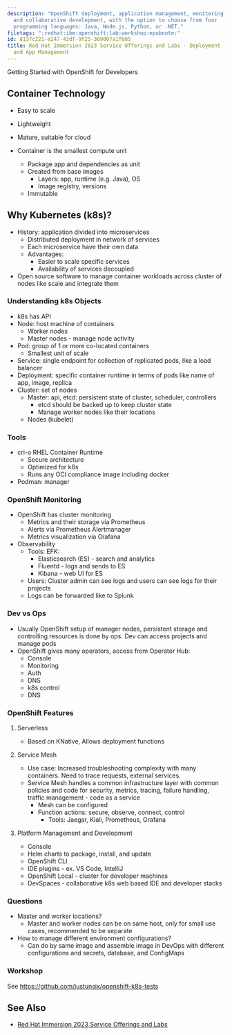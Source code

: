 ```yaml
---
description: "OpenShift deployment, application management, monitoring,
  and collaborative development, with the option to choose from four
  programming languages: Java, Node.js, Python, or .NET."
filetags: ":redhat:ibm:openshift:lab:workshop:epubnote:"
id: 8137c221-e247-43df-9f25-369007a1f605
title: Red Hat Immersion 2023 Service Offerings and Labs - Deployment
  and App Management
---
```


Getting Started with OpenShift for Developers

## Container Technology

- Easy to scale

- Lightweight

- Mature, suitable for cloud

- Container is the smallest compute unit

  - Package app and dependencies as unit
  - Created from base images
    - Layers: app, runtime (e.g. Java), OS
    - Image registry, versions
  - Immutable

## Why Kubernetes (k8s)?

- History: application divided into microservices
  - Distributed deployment in network of services
  - Each microservice have their own data
  - Advantages:
    - Easier to scale specific services
    - Availability of services decoupled
- Open source software to manage container workloads across cluster of
  nodes like scale and integrate them

### Understanding k8s Objects

- k8s has API
- Node: host machine of containers
  - Worker nodes
  - Master nodes - manage node activity
- Pod: group of 1 or more co-located containers
  - Smallest unit of scale
- Service: single endpoint for collection of replicated pods, like a
  load balancer
- Deployment: specific container runtime in terms of pods like name of
  app, image, replica
- Cluster: set of nodes
  - Master: api, etcd: persistent state of cluster, scheduler,
    controllers
    - etcd should be backed up to keep cluster state
    - Manage worker nodes like their locations
  - Nodes (kubelet)

### Tools

- cri-o RHEL Container Runtime
  - Secure architecture
  - Optimized for k8s
  - Runs any OCI compliance image including docker
- Podman: manager

### OpenShift Monitoring

- OpenShift has cluster monitoring
  - Metrics and their storage via Prometheus
  - Alerts via Prometheus Alertmanager
  - Metrics visualization via Grafana
- Observability
  - Tools: EFK:
    - Elasticsearch (ES) - search and analytics
    - Fluentd - logs and sends to ES
    - Kibana - web UI for ES
  - Users: Cluster admin can see logs and users can see logs for their
    projects
  - Logs can be forwarded like to Splunk

### Dev vs Ops

- Usually OpenShift setup of manager nodes, persistent storage and
  controlling resources is done by ops. Dev can access projects and
  manage pods
- OpenShift gives many operators, access from Operator Hub:
  - Console
  - Monitoring
  - Auth
  - DNS
  - k8s control
  - DNS

### OpenShift Features

1.  Serverless

    - Based on KNative, Allows deployment functions

2.  Service Mesh

    - Use case: Increased troubleshooting complexity with many
      containers. Need to trace requests, external services.
    - Service Mesh handles a common infrastructure layer with common
      policies and code for security, metrics, tracing, failure
      handling, traffic management - code as a service
      - Mesh can be configured
      - Function actions: secure, observe, connect, control
        - Tools: Jaegar, Kiali, Prometheus, Grafana

3.  Platform Management and Development

    - Console
    - Helm charts to package, install, and update
    - OpenShift CLI
    - IDE plugins - ex. VS Code, IntelliJ
    - OpenShift Local - cluster for developer machines
    - DevSpaces - collaborative k8s web based IDE and developer stacks

### Questions

- Master and worker locations?
  - Master and worker nodes can be on same host, only for small use
    cases, recommended to be separate
- How to manage different environment configurations?
  - Can do by same image and assemble image in DevOps with different
    configurations and secrets, database, and ConfigMaps

### Workshop

See <https://github.com/justunsix/openshift-k8s-tests>

## See Also

- [Red Hat Immersion 2023 Service Offerings and
  Labs](../005-tech-ibm-redhat-openshift-offerings-labs)

